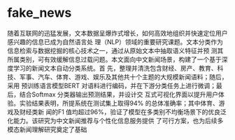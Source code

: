 # fake_news
随着互联网的迅猛发展，文本数据呈爆炸式增长，如何高效地组织并快速定位用户感兴趣的信息已成为自然语言处
理（NLP）领域的重要研究课题。文本分类作为信息检索与数据挖掘的核心技术之一，通过从原始文本中抽取语义特征并预
测其所属类别，可有效缓解信息过载问题。本文面向中文新闻场景，构建了一个基于深度学习的新闻文本自动分类系统。首
先，整理并清洗包含财经、房产、教育、科技、军事、汽车、体育、游戏、娱乐及其他共十个主题的大规模新闻语料；随后，采用
预训练语言模型BERT 对语料进行编码，并在下游分类任务上进行微调；最后，结合Softmax 分类器输出预测结果，并设计交
互式可视化界面以提升用户体验。实验结果表明，所提系统在测试集上取得94% 的总体准确率；其中体育、游戏及财经类新
闻的F1 值均超过96%，验证了模型在多类别不均衡场景下的优良泛化能力。该研究为中文新闻推荐与个性化信息服务提供
了可行方案，也为后续多模态新闻理解研究奠定了基础
